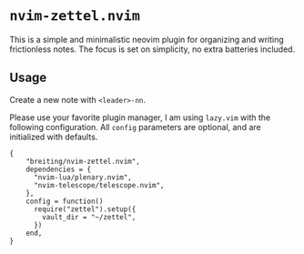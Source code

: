 # `nvim-zettel.nvim`

This is a simple and minimalistic neovim plugin for organizing and writing frictionless notes. The focus is set on simplicity, no extra batteries included.

## Usage

Create a new note with `<leader>-nn`.

Please use your favorite plugin manager, I am using `lazy.vim` with the following configuration.
All `config` parameters are optional, and are initialized with defaults.

```
{
    "breiting/nvim-zettel.nvim",
    dependencies = {
      "nvim-lua/plenary.nvim",
      "nvim-telescope/telescope.nvim",
    },
    config = function()
      require("zettel").setup({
        vault_dir = "~/zettel",
      })
    end,
}
```
